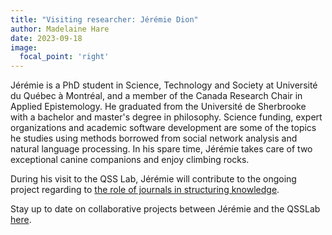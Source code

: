```yaml
---
title: "Visiting researcher: Jérémie Dion"
author: Madelaine Hare
date: 2023-09-18
image:
  focal_point: 'right'
---
```


Jérémie is a PhD student in Science, Technology and Society at Université du Québec à Montréal, and a member of the Canada Research Chair in Applied Epistemology. He graduated from the Université de Sherbrooke with a bachelor and master's degree in philosophy. Science funding, expert organizations and academic software development are some of the topics he studies using methods borrowed from social network analysis and natural language processing. In his spare time, Jérémie takes care of two exceptional canine companions and enjoy climbing rocks.

During his visit to the QSS Lab, Jérémie will contribute to the ongoing project regarding to [the role of journals in structuring knowledge](https://www.qsslab.ca/project/role-of-journals-in-shaping-knowledge-and-communities/).

Stay up to date on collaborative projects between Jérémie and the QSSLab [here](https://www.qsslab.ca/project/).

<!--more-->
